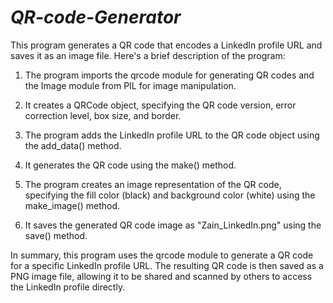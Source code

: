 # *QR-code-Generator*
This program generates a QR code that encodes a LinkedIn profile URL and saves it as an image file. Here's a brief description of the program:

1. The program imports the qrcode module for generating QR codes and the Image module from PIL for image manipulation.

2. It creates a QRCode object, specifying the QR code version, error correction level, box size, and border.

3. The program adds the LinkedIn profile URL to the QR code object using the add_data() method.

4. It generates the QR code using the make() method.

5. The program creates an image representation of the QR code, specifying the fill color (black) and background color (white) using the make_image() method.

6. It saves the generated QR code image as "Zain_LinkedIn.png" using the save() method.

In summary, this program uses the qrcode module to generate a QR code for a specific LinkedIn profile URL. The resulting QR code is then saved as a PNG image file, allowing it to be shared and scanned by others to access the LinkedIn profile directly.
